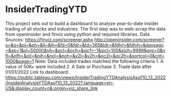 # InsiderTradingYTD
This project sets out to build a dashboard to analyze year-to-date insider trading of all stocks and industries. The first step was to web-scrap the data from openinsider and finviz using python and required libraries.
Data Sources: https://finviz.com/screener.ashx 
              http://openinsider.com/screener?s=&o=&pl=&ph=&ll=&lh=&fd=0&fdr=&td=365&tdr=&fdlyl=&fdlyh=&daysago=&xp=1&vl=50000&vh=&ocl=&och=&sic1=-1&sicl=100&sich=9999&grp=0&nfl=&nfh=&nil=&nih=&nol=&noh=&v2l=&v2h=&oc2l=&oc2h=&sortcol=0&cnt=1000&page=1
Note: Data included trades matched the following criteria
     1. A value of 50K+ were included 
     2. A Sale or Purchase
     3. Trade date after 01/01/2022
Link to dashboard: https://public.tableau.com/views/InsiderTradingYTDAnalysisAsof10_13_2022/InsiderAnalysisYTDAsof10_13_2022?:language=en-US&:display_count=n&:origin=viz_share_link
